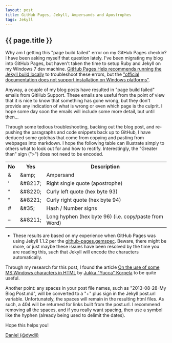 ```yaml
---
layout: post
title: GitHub Pages, Jekyll, Ampersands and Apostrophes
tags: Jekyll
---
```

{{ page.title }}
----------------
Why am I getting this "page build failed" error on my GitHub Pages checkin? I have been asking myself that question lately.
I've been migrating my blog into GitHub Pages, but haven't taken the time to setup Ruby and Jekyll on my 
Windows 7 dev machine. [GitHub Pages Help recommends running the Jekyll build locally](https://help.github.com/articles/pages-don-t-build-unable-to-run-jekyll#syntax-errors) 
to troubleshoot these errors, but the ["official documentation does not support installation on Windows platforms"](http://jekyllrb.com/docs/installation/). 

Anyway, a couple of my blog posts have resulted in "page build failed" emails from GitHub Support. 
These emails are useful from the point of view that it is nice to know that something has gone wrong, but they 
don't provide any indication of what is wrong or even which page is the culprit. I hope some day soon
the emails will include some more detail, but until then... 

Through some tedious troubleshooting, backing out the blog post, and re-pushing the paragraphs
and code snippets back up to GitHub, I have deduced some gotchas that come from copying and pasting
from webpages into markdown. I hope the following table can illustrate simply to others what to look
out for and how to rectify. Interestingly, the "Greater than" sign (">") does not need to be encoded. 

<center>
<table id="PageBuildFailedGotchas">
	<tr>
		<th class="text-error">No</th>
		<th class="text-success">Yes</th>
		<th class="text-left">Description</th>
	</tr>
	<tr>
		<td>&amp;</td>
		<td>&amp;amp;</td>
		<td class="text-left">Ampersand</td>
	</tr>
	<tr>
		<td>&#8217;</td>
		<td>&amp;&#35;8217;</td>
		<td class="text-left">Right single quote (apostrophe)</td>
	</tr>
	<tr>
		<td>&#8220;</td>
		<td>&amp;&#35;8220;</td>
		<td class="text-left">Curly left quote (hex byte 93)</td>
	</tr>
	<tr>
		<td>&#8221;</td>
		<td>&amp;&#35;8221;</td>
		<td class="text-left">Curly right quote (hex byte 94)</td>
	</tr>
	<tr>
		<td>&#35;</td>
		<td>&amp;&#35;35;</td>
		<td class="text-left">Hash / Number signs</td>
	</tr>
	<tr>
		<td>&#8211;</td>
		<td>&amp;&#35;8211;</td>
		<td class="text-left">Long hyphen (hex byte 96) (i.e. copy/paste from Word)</td>
	</tr>
</table>
</center>

* These results are based on my experience when GitHub Pages was using Jekyll 1.1.2 per the
[github-pages.gemspec](https://github.com/github/pages-gem/blob/master/github-pages.gemspec#L16). Beware, there might be more,
or just maybe these issues have been resolved by the time you are reading this, such that Jekyll will encode the characters automatically.

Through my research for this post, I found the article [On the use of some MS Windows characters in HTML](http://www.cs.tut.fi/~jkorpela/www/windows-chars.html)
by [Jukka "Yucca" Korpela](http://www.cs.tut.fi/~jkorpela/personal.html) to be quite useful. 

Another point: any spaces in your post file names, such as "2013-08-28-My Blog Post.md", will be converted to a "+" plus sign
in the Jekyll post.url variable. Unfortunately, the spaces will remain in the resulting html files. As such, a 404 will be returned
for links built from the post.url. I recommend removing all the spaces, and if you really want spacing, then use a symbol
like the hyphen (already being used to delimit the dates). 

Hope this helps you!

[Daniel (@dwdii)](http://twitter.com/dwdii)

